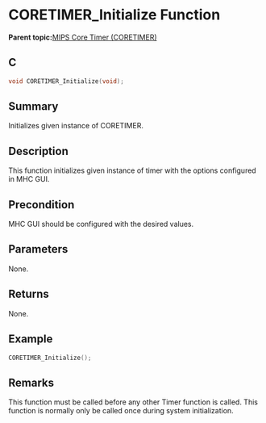 # CORETIMER\_Initialize Function

**Parent topic:**[MIPS Core Timer \(CORETIMER\)](GUID-0707DBF2-5D28-4D37-BAE7-EB194F1CB63C.md)

## C

```c
void CORETIMER_Initialize(void);
```

## Summary

Initializes given instance of CORETIMER.

## Description

This function initializes given instance of timer with the options configured in MHC GUI.

## Precondition

MHC GUI should be configured with the desired values.

## Parameters

None.

## Returns

None.

## Example

```c
CORETIMER_Initialize();
```

## Remarks

This function must be called before any other Timer function is called. This function is normally only be called once during system initialization.


